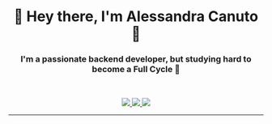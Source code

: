 <h1 align="center"> 💫 Hey there, I'm Alessandra Canuto 👋 </h1>

### <div align="center">I'm a passionate backend developer, but studying hard to become a Full Cycle 🚀</div>

<br/>

<p align="center"> 
 <a href="https://github.com/alecanutto" alt="alessandra canuto github stats">
   <img src="https://img.shields.io/badge/-alecanutto-%23181717?style=flat-square&logo=github" />
 </a>
 <a href="https://www.linkedin.com/in/alessandra-canuto-b94677106/" alt="alessandra canuto linkedin profile">
   <img src="https://img.shields.io/badge/-alessandracanuto-blue?style=flat-square&logo=Linkedin&logoColor=white&link=https://www.linkedin.com/in/alessandra-canuto-b94677106" />
 </a>
 <a href="https://www.instagram.com/alessandracanutto" alt="alessandra canuto instagram profile">
   <img src="https://img.shields.io/badge/alessandracanuto-%23E4405F.svg?logo=Instagram&logoColor=white&link=https://www.instagram.com/alessandracanutto" />
 </a>

</p>

<hr/>
<br/>
